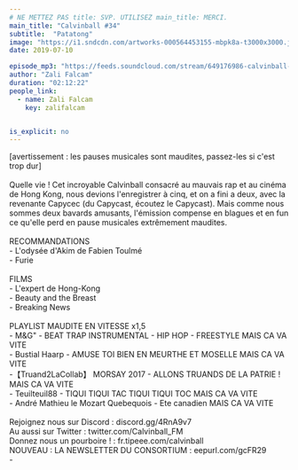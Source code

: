 ```yaml
---
# NE METTEZ PAS title: SVP. UTILISEZ main_title: MERCI.
main_title: "Calvinball #34"
subtitle:  "Patatong"
image: "https://i1.sndcdn.com/artworks-000564453155-mbpk8a-t3000x3000.jpg"
date: 2019-07-10

episode_mp3: "https://feeds.soundcloud.com/stream/649176986-calvinball-radio-calvinball-34-patatong.mp3"
author: "Zali Falcam"
duration: "02:12:22"
people_link: 
  - name: Zali Falcam
    key: zalifalcam


is_explicit: no
---
```


<PodcastHeader/>

<!-- ECRIRE LA DESCRIPTION DE L'EPISODE SOUS CETTE LIGNE -->
[avertissement : les pauses musicales sont maudites, passez-les si c'est trop dur]<br><br>Quelle vie ! Cet incroyable Calvinball consacré au mauvais rap et au cinéma de Hong Kong, nous devions l'enregistrer à cinq, et on a fini a deux, avec la revenante Capycec (du Capycast, écoutez le Capycast). Mais comme nous sommes deux bavards amusants, l'émission compense en blagues et en fun ce qu'elle perd en pause musicales extrêmement maudites.<br><br>RECOMMANDATIONS<br>- L'odysée d'Akim de Fabien Toulmé<br>- Furie<br><br>FILMS<br>- L'expert de Hong-Kong<br>- Beauty and the Breast<br>- Breaking News<br><br>PLAYLIST MAUDITE EN VITESSE x1,5<br>- M&amp;G" - BEAT TRAP INSTRUMENTAL - HIP HOP - FREESTYLE MAIS CA VA VITE<br>- Bustial Haarp - AMUSE TOI BIEN EN MEURTHE ET MOSELLE MAIS CA VA VITE<br>-【Truand2LaCollab】 MORSAY 2017 - ALLONS TRUANDS DE LA PATRIE ! MAIS CA VA VITE<br>- Teuilteuil88 - TIQUI TIQUI TAC TIQUI TIQUI TOC MAIS CA VA VITE<br>- André Mathieu le Mozart Quebequois - Ete canadien MAIS CA VA VITE<br><br>Rejoignez nous sur Discord : discord.gg/4RnA9v7<br>Au aussi sur Twitter : twitter.com/Calvinball_FM<br>Donnez nous un pourboire ! : fr.tipeee.com/calvinball<br>NOUVEAU : LA NEWSLETTER DU CONSORTIUM : eepurl.com/gcFR29<br>-

